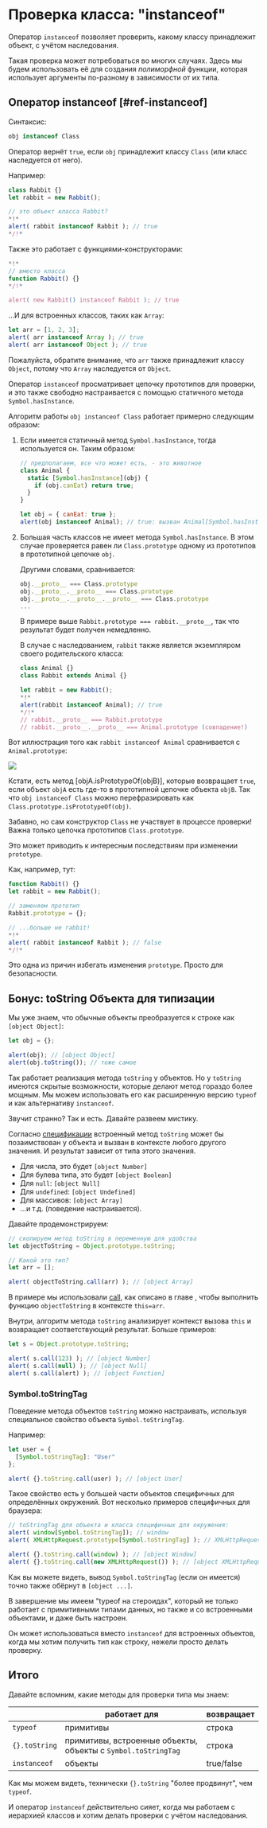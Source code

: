 # Проверка класса: "instanceof"

Оператор `instanceof` позволяет проверить, какому классу принадлежит объект, с учётом наследования.

Такая проверка может потребоваться во многих случаях. Здесь мы будем использовать её для создания *полиморфной* функции, которая использует аргументы по-разному в зависимости от их типа.

## Оператор instanceof [#ref-instanceof]

Синтаксис:
```js
obj instanceof Class
```

Оператор вернёт `true`, если `obj` принадлежит классу `Class` (или класс наследуется от него).

Например:

```js run
class Rabbit {}
let rabbit = new Rabbit();

// это объект класса Rabbit?
*!*
alert( rabbit instanceof Rabbit ); // true
*/!*
```

Также это работает с функциями-конструкторами:

```js run
*!*
// вместо класса
function Rabbit() {}
*/!*

alert( new Rabbit() instanceof Rabbit ); // true
```

...И для встроенных классов, таких как `Array`:

```js run
let arr = [1, 2, 3];
alert( arr instanceof Array ); // true
alert( arr instanceof Object ); // true
```

Пожалуйста, обратите внимание, что `arr` также принадлежит классу `Object`, потому что `Array` наследуется от `Object`.

Оператор `instanceof` просматривает цепочку прототипов для проверки, и это также свободно настраивается с помощью статичного метода `Symbol.hasInstance`.

Алгоритм работы `obj instanceof Class` работает примерно следующим образом:

1. Если имеется статичный метод `Symbol.hasInstance`, тогда используется он. Таким образом:

    ```js run
    // предполагаем, все что может есть, - это животное
    class Animal {
      static [Symbol.hasInstance](obj) {
        if (obj.canEat) return true;
      }
    }

    let obj = { canEat: true };
    alert(obj instanceof Animal); // true: вызван Animal[Symbol.hasInstance](obj)
    ```

2. Большая часть классов не имеет метода `Symbol.hasInstance`. В этом случае проверяется равен ли `Class.prototype` одному из прототипов в прототипной цепочке `obj`.

    Другими словами, сравнивается:
    ```js
    obj.__proto__ === Class.prototype
    obj.__proto__.__proto__ === Class.prototype
    obj.__proto__.__proto__.__proto__ === Class.prototype
    ...
    ```

    В примере выше `Rabbit.prototype === rabbit.__proto__`, так что результат будет получен немедленно.

    В случае с наследованием, `rabbit` также является экземпляром своего родительского класса:

    ```js run
    class Animal {}
    class Rabbit extends Animal {}

    let rabbit = new Rabbit();
    *!*
    alert(rabbit instanceof Animal); // true
    */!*
    // rabbit.__proto__ === Rabbit.prototype
    // rabbit.__proto__.__proto__ === Animal.prototype (совпадение!)
    ```

Вот иллюстрация того как `rabbit instanceof Animal` сравнивается с `Animal.prototype`:

![](instanceof.png)

Кстати, есть метод [objA.isPrototypeOf(objB)], которые возвращает `true`, если объект `objA` есть где-то в прототипной цепочке объекта `objB`. Так что `obj instanceof Class` можно перефразировать как `Class.prototype.isPrototypeOf(obj)`.

Забавно, но сам конструктор `Class` не участвует в процессе проверки! Важна только цепочка прототипов `Class.prototype`.

Это может приводить к интересным последствиям при изменении `prototype`.

Как, например, тут:

```js run
function Rabbit() {}
let rabbit = new Rabbit();

// заменяем прототип
Rabbit.prototype = {};

// ...больше не rabbit!
*!*
alert( rabbit instanceof Rabbit ); // false
*/!*
```

Это одна из причин избегать изменения `prototype`. Просто для безопасности.

## Бонус: toString Объекта для типизации

Мы уже знаем, что обычные объекты преобразуется к строке как `[object Object]`:

```js run
let obj = {};

alert(obj); // [object Object]
alert(obj.toString()); // тоже самое
```

Так работает реализация метода `toString` у объектов. Но у `toString` имеются скрытые возможности, которые делают метод гораздо более мощным. Мы можем использовать его как расширенную версию `typeof` и как альтернативу `instanceof`.

Звучит странно? Так и есть. Давайте развеем мистику.

Согласно [спецификации](https://tc39.github.io/ecma262/#sec-object.prototype.tostring) встроенный метод `toString` может бы позаимствован у объекта и вызван в контексте любого другого значения. И результат зависит от типа этого значения.

- Для числа, это будет `[object Number]`
- Для булева типа, это будет `[object Boolean]`
- Для `null`: `[object Null]`
- Для `undefined`: `[object Undefined]`
- Для массивов: `[object Array]`
- ...и т.д. (поведение настраивается).

Давайте продемонстрируем:

```js run
// скопируем метод toString в переменную для удобства
let objectToString = Object.prototype.toString;

// Какой это тип?
let arr = [];

alert( objectToString.call(arr) ); // [object Array]
```

В примере мы использовали [call](mdn:js/function/call), как описано в главе [](info:call-apply-decorators), чтобы выполнить функцию `objectToString` в контексте `this=arr`.

Внутри, алгоритм метода `toString` анализирует контекст вызова `this` и возвращает соответствующий результат. Больше примеров:

```js run
let s = Object.prototype.toString;

alert( s.call(123) ); // [object Number]
alert( s.call(null) ); // [object Null]
alert( s.call(alert) ); // [object Function]
```

### Symbol.toStringTag

Поведение метода объектов `toString` можно настраивать, используя специальное свойство объекта `Symbol.toStringTag`.

Например:

```js run
let user = {
  [Symbol.toStringTag]: "User"
};

alert( {}.toString.call(user) ); // [object User]
```

Такое свойство есть у большей части объектов специфичных для определённых окружений. Вот несколько примеров специфичных для браузера:

```js run
// toStringTag для объекта и класса специфичных для окружения:
alert( window[Symbol.toStringTag]); // window
alert( XMLHttpRequest.prototype[Symbol.toStringTag] ); // XMLHttpRequest

alert( {}.toString.call(window) ); // [object Window]
alert( {}.toString.call(new XMLHttpRequest()) ); // [object XMLHttpRequest]
```

Как вы можете видеть, вывод `Symbol.toStringTag` (если он имеется) точно также обёрнут в `[object ...]`.

В завершение мы имеем "typeof на стероидах", который не только работает с примитивными типами данных, но также и со встроенными объектами, и даже быть настроен.

Он может использоваться вместо `instanceof` для встроенных объектов, когда мы хотим получить тип как строку, нежели просто делать проверку.

## Итого

Давайте вспомним, какие методы для проверки типа мы знаем: 

|               | работает для   |  возвращает      |
|---------------|----------------|------------------|
| `typeof`      | примитивы      |  строка          |
| `{}.toString` | примитивы, встроенные объекты, объекты с `Symbol.toStringTag`   |       строка |
| `instanceof`  | объекты        |  true/false      |

Как мы можем видеть, технически `{}.toString` "более продвинут", чем `typeof`.

И оператор `instanceof` действительно сияет, когда мы работаем с иерархией классов и хотим делать проверки с учётом наследования.
